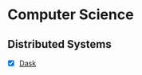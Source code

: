 # Computer Science

## Distributed Systems

  - [X] [Dask](https://conference.scipy.org/proceedings/scipy2015/pdfs/matthew_rocklin.pdf)

